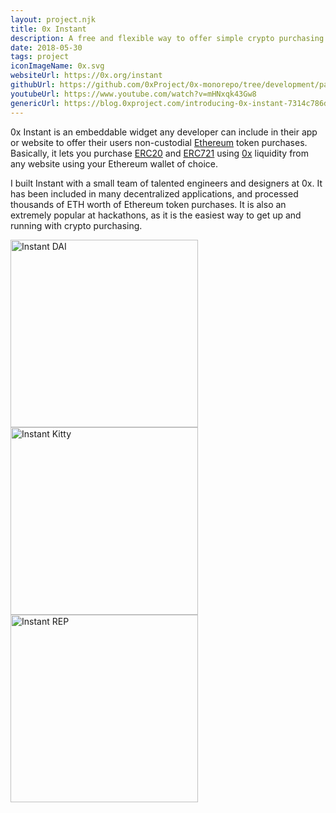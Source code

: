 ```yaml
---
layout: project.njk
title: 0x Instant
description: A free and flexible way to offer simple crypto purchasing in any app or website
date: 2018-05-30
tags: project
iconImageName: 0x.svg
websiteUrl: https://0x.org/instant
githubUrl: https://github.com/0xProject/0x-monorepo/tree/development/packages/instant
youtubeUrl: https://www.youtube.com/watch?v=mHNxqk43Gw8
genericUrl: https://blog.0xproject.com/introducing-0x-instant-7314c786d743
---
```


0x Instant is an embeddable widget any developer can include in their app or website to offer their users non-custodial [Ethereum](https://ethereum.org/) token purchases. Basically, it lets you purchase [ERC20](https://cointelegraph.com/explained/erc-20-tokens-explained) and [ERC721](http://erc721.org/) using [0x](https://0x.org/) liquidity from any website using your Ethereum wallet of choice.

I built Instant with a small team of talented engineers and designers at 0x. It has been included in many decentralized applications, and processed thousands of ETH worth of Ethereum token purchases. It is also an extremely popular at hackathons, as it is the easiest way to get up and running with crypto purchasing.

<div class="flex justify-center flex-wrap items-center full-width space-x-2">
  <img src="/assets/img/instant-dai.png" alt="Instant DAI" class="my-4" style="width: 300px" />
  <img src="/assets/img/instant-kitty.png" alt="Instant Kitty" class="my-4"style="width: 300px"/>
  <img src="/assets/img/instant-rep.png" alt="Instant REP" class="my-4" style="width: 300px"/>
</div>
